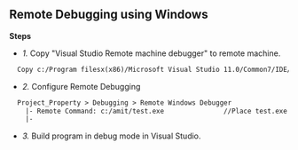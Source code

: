## Remote Debugging using Windows
**Steps**
- *1.* Copy "Visual Studio Remote machine debugger" to remote machine.
```html
  Copy c:/Program filesx(x86)/Microsoft Visual Studio 11.0/Common7/IDE/Remote Debugger/x64  to remote machine
```
- *2.* Configure Remote Debugging
```html
  Project_Property > Debugging > Remote Windows Debugger
    |- Remote Command: c:/amit/test.exe               //Place test.exe in c:/amit on Remote machine
    |- 
```
- *3.* Build program in debug mode in Visual Studio.

